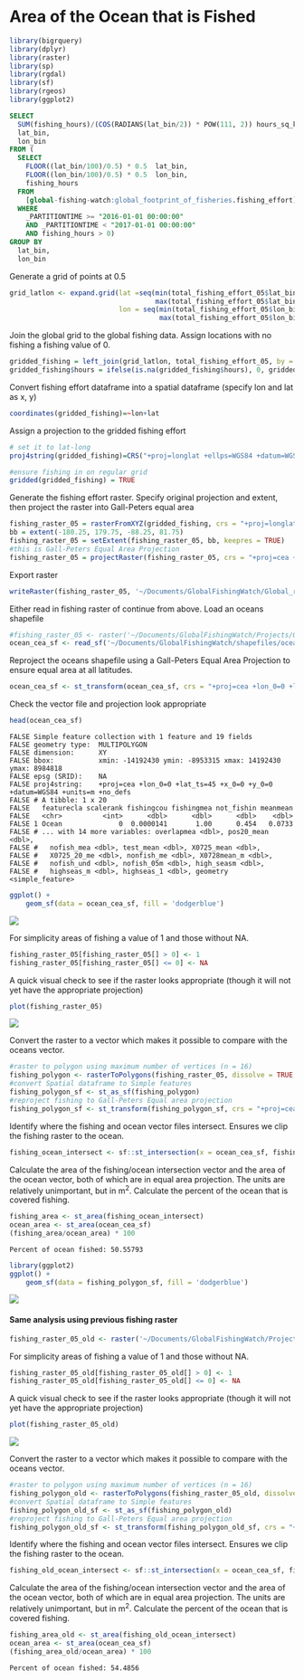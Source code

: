 Area of the Ocean that is Fished
================

``` r
library(bigrquery)
library(dplyr)
library(raster)
library(sp)
library(rgdal)
library(sf)
library(rgeos)
library(ggplot2)
```

``` sql
SELECT
  SUM(fishing_hours)/(COS(RADIANS(lat_bin/2)) * POW(111, 2)) hours_sq_km,
  lat_bin,
  lon_bin
FROM (
  SELECT
    FLOOR((lat_bin/100)/0.5) * 0.5  lat_bin,
    FLOOR((lon_bin/100)/0.5) * 0.5  lon_bin,
    fishing_hours
  FROM
    [global-fishing-watch:global_footprint_of_fisheries.fishing_effort]
  WHERE
    _PARTITIONTIME >= "2016-01-01 00:00:00"
    AND _PARTITIONTIME < "2017-01-01 00:00:00"
    AND fishing_hours > 0)
GROUP BY
  lat_bin,
  lon_bin
```

Generate a grid of points at 0.5

``` r
grid_latlon <- expand.grid(lat =seq(min(total_fishing_effort_05$lat_bin),
                                    max(total_fishing_effort_05$lat_bin), 0.5), 
                           lon = seq(min(total_fishing_effort_05$lon_bin),
                                     max(total_fishing_effort_05$lon_bin), 0.5))
```

Join the global grid to the global fishing data. Assign locations with no fishing a fishing value of 0.

``` r
gridded_fishing = left_join(grid_latlon, total_fishing_effort_05, by = c('lat' = 'lat_bin', 'lon' = 'lon_bin'))
gridded_fishing$hours = ifelse(is.na(gridded_fishing$hours), 0, gridded_fishing$hours)
```

Convert fishing effort dataframe into a spatial dataframe (specify lon and lat as x, y)

``` r
coordinates(gridded_fishing)=~lon+lat
```

Assign a projection to the gridded fishing effort

``` r
# set it to lat-long
proj4string(gridded_fishing)=CRS("+proj=longlat +ellps=WGS84 +datum=WGS84 +no_defs") 

#ensure fishing in on regular grid
gridded(gridded_fishing) = TRUE
```

Generate the fishing effort raster. Specify original projection and extent, then project the raster into Gall-Peters equal area

``` r
fishing_raster_05 = rasterFromXYZ(gridded_fishing, crs = "+proj=longlat +ellps=WGS84 +datum=WGS84 +no_defs")
bb = extent(-180.25, 179.75, -88.25, 81.75)
fishing_raster_05 = setExtent(fishing_raster_05, bb, keepres = TRUE)
#this is Gall-Peters Equal Area Projection
fishing_raster_05 = projectRaster(fishing_raster_05, crs = "+proj=cea +lon_0=0 +x_0=0 +y_0=0 +lat_ts=45 +datum=WGS84 +units=m +no_defs", over = TRUE) 
```

Export raster

``` r
writeRaster(fishing_raster_05, '~/Documents/GlobalFishingWatch/Global_raster_paper/oceans_equal_area/fishing_raster_05_20180228.tif', format = 'GTiff', overwrite = TRUE)
```

Either read in fishing raster of continue from above. Load an oceans shapefile

``` r
#fishing_raster_05 <- raster('~/Documents/GlobalFishingWatch/Projects/Global_raster_paper/oceans_equal_area/fishing_raster_05.tif')
ocean_cea_sf <- read_sf('~/Documents/GlobalFishingWatch/shapefiles/oceans_CEA_equal_area/oceans_cea.shp')
```

Reproject the oceans shapefile using a Gall-Peters Equal Area Projection to ensure equal area at all latitudes.

``` r
ocean_cea_sf <- st_transform(ocean_cea_sf, crs = "+proj=cea +lon_0=0 +lat_ts=45 +x_0=0 +y_0=0 +datum=WGS84 +units=m +no_defs")
```

Check the vector file and projection look appropriate

``` r
head(ocean_cea_sf)
```

    FALSE Simple feature collection with 1 feature and 19 fields
    FALSE geometry type:  MULTIPOLYGON
    FALSE dimension:      XY
    FALSE bbox:           xmin: -14192430 ymin: -8953315 xmax: 14192430 ymax: 8984818
    FALSE epsg (SRID):    NA
    FALSE proj4string:    +proj=cea +lon_0=0 +lat_ts=45 +x_0=0 +y_0=0 +datum=WGS84 +units=m +no_defs
    FALSE # A tibble: 1 x 20
    FALSE   featurecla scalerank fishingcou fishingmea not_fishin meanmean
    FALSE   <chr>          <int>      <dbl>      <dbl>      <dbl>    <dbl>
    FALSE 1 Ocean              0  0.0000141       1.00      0.454   0.0733
    FALSE # ... with 14 more variables: overlapmea <dbl>, pos20_mean <dbl>,
    FALSE #   nofish_mea <dbl>, test_mean <dbl>, X0725_mean <dbl>,
    FALSE #   X0725_20_me <dbl>, nonfish_me <dbl>, X0728mean_m <dbl>,
    FALSE #   nofish_und <dbl>, nofish_05m <dbl>, high_seasm <dbl>,
    FALSE #   highseas_m <dbl>, highseas_1 <dbl>, geometry <simple_feature>

``` r
ggplot() +
    geom_sf(data = ocean_cea_sf, fill = 'dodgerblue')
```

![](calculating_area_fished_files/figure-markdown_github/unnamed-chunk-12-1.png)

For simplicity areas of fishing a value of 1 and those without NA.

``` r
fishing_raster_05[fishing_raster_05[] > 0] <- 1 
fishing_raster_05[fishing_raster_05[] <= 0] <- NA 
```

A quick visual check to see if the raster looks appropriate (though it will not yet have the appropriate projection)

``` r
plot(fishing_raster_05)
```

![](calculating_area_fished_files/figure-markdown_github/unnamed-chunk-14-1.png)

Convert the raster to a vector which makes it possible to compare with the oceans vector.

``` r
#raster to polygon using maximum number of vertices (n = 16)
fishing_polygon <- rasterToPolygons(fishing_raster_05, dissolve = TRUE, n = 16)
#convert Spatial dataframe to Simple features
fishing_polygon_sf <- st_as_sf(fishing_polygon)
#reproject fishing to Gall-Peters Equal area projection
fishing_polygon_sf <- st_transform(fishing_polygon_sf, crs = "+proj=cea +lon_0=0 +lat_ts=45 +x_0=0 +y_0=0 +datum=WGS84 +units=m +no_defs")
```

Identify where the fishing and ocean vector files intersect. Ensures we clip the fishing raster to the ocean.

``` r
fishing_ocean_intersect <- sf::st_intersection(x = ocean_cea_sf, fishing_polygon_sf)
```

Calculate the area of the fishing/ocean intersection vector and the area of the ocean vector, both of which are in equal area projection. The units are relatively unimportant, but in m<sup>2</sup>. Calculate the percent of the ocean that is covered fishing.

``` r
fishing_area <- st_area(fishing_ocean_intersect)
ocean_area <- st_area(ocean_cea_sf)
(fishing_area/ocean_area) * 100
```

    Percent of ocean fished: 50.55793 

``` r
library(ggplot2)
ggplot() +
    geom_sf(data = fishing_polygon_sf, fill = 'dodgerblue')
```

![](calculating_area_fished_files/figure-markdown_github/unnamed-chunk-18-1.png)

#### Same analysis using previous fishing raster

``` r
fishing_raster_05_old <- raster('~/Documents/GlobalFishingWatch/Projects/Global_raster_paper/oceans_equal_area/fishing_raster_05.tif')
```

For simplicity areas of fishing a value of 1 and those without NA.

``` r
fishing_raster_05_old[fishing_raster_05_old[] > 0] <- 1 
fishing_raster_05_old[fishing_raster_05_old[] <= 0] <- NA 
```

A quick visual check to see if the raster looks appropriate (though it will not yet have the appropriate projection)

``` r
plot(fishing_raster_05_old)
```

![](calculating_area_fished_files/figure-markdown_github/unnamed-chunk-21-1.png)

Convert the raster to a vector which makes it possible to compare with the oceans vector.

``` r
#raster to polygon using maximum number of vertices (n = 16)
fishing_polygon_old <- rasterToPolygons(fishing_raster_05_old, dissolve = TRUE, n = 16)
#convert Spatial dataframe to Simple features
fishing_polygon_old_sf <- st_as_sf(fishing_polygon_old)
#reproject fishing to Gall-Peters Equal area projection
fishing_polygon_old_sf <- st_transform(fishing_polygon_old_sf, crs = "+proj=cea +lon_0=0 +lat_ts=45 +x_0=0 +y_0=0 +datum=WGS84 +units=m +no_defs")
```

Identify where the fishing and ocean vector files intersect. Ensures we clip the fishing raster to the ocean.

``` r
fishing_old_ocean_intersect <- sf::st_intersection(x = ocean_cea_sf, fishing_polygon_old_sf)
```

Calculate the area of the fishing/ocean intersection vector and the area of the ocean vector, both of which are in equal area projection. The units are relatively unimportant, but in m<sup>2</sup>. Calculate the percent of the ocean that is covered fishing.

``` r
fishing_area_old <- st_area(fishing_old_ocean_intersect)
ocean_area <- st_area(ocean_cea_sf)
(fishing_area_old/ocean_area) * 100
```

    Percent of ocean fished: 54.4856 
